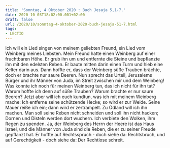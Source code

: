 ```yaml
---
title: 'Sonntag, 4 Oktober 2020 : Buch Jesaja 5,1-7.'
date: 2020-10-03T18:02:00.001+02:00
draft: false
url: /2020/10/sonntag-4-oktober-2020-buch-jesaja-51-7.html
tags: 
- LECTIO
---
```


Ich will ein Lied singen von meinem geliebten Freund, ein Lied vom Weinberg meines Liebsten. Mein Freund hatte einen Weinberg auf einer fruchtbaren Höhe. Er grub ihn um und entfernte die Steine und bepflanzte ihn mit den edelsten Reben. Er baute mitten darin einen Turm und hieb eine Kelter darin aus. Dann hoffte er, dass der Weinberg süße Trauben brächte, doch er brachte nur saure Beeren. Nun sprecht das Urteil, Jerusalems Bürger und ihr Männer von Juda, im Streit zwischen mir und dem Weinberg! Was konnte ich noch für meinen Weinberg tun, das ich nicht für ihn tat? Warum hoffte ich denn auf süße Trauben? Warum brachte er nur saure Beeren? Jetzt aber will ich euch kundtun, was ich mit meinem Weinberg mache: Ich entferne seine schützende Hecke; so wird er zur Weide. Seine Mauer reiße ich ein; dann wird er zertrampelt. Zu Ödland will ich ihn machen. Man soll seine Reben nicht schneiden und soll ihn nicht hacken; Dornen und Disteln werden dort wuchern. Ich verbiete den Wolken, ihm Regen zu spenden. Ja, der Weinberg des Herrn der Heere ist das Haus Israel, und die Männer von Juda sind die Reben, die er zu seiner Freude gepflanzt hat. Er hoffte auf Rechtsspruch - doch siehe da: Rechtsbruch, und auf Gerechtigkeit - doch siehe da: Der Rechtlose schreit.